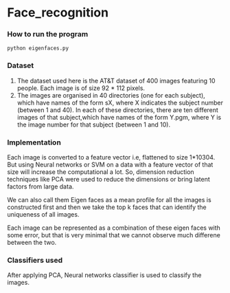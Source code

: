 # Face_recognition

### How to run the program

    python eigenfaces.py

### Dataset

1. The dataset used here is the AT&T dataset of 400 images featuring 10 people. Each image is of size 92 * 112 pixels. 
2. The images are organised in 40 directories (one for each subject), which have names of the form sX, where X indicates the 
subject number (between 1 and 40). In each of these directories, there are ten different images of that subject,which have names 
of the form Y.pgm, where Y is the image number for that subject (between 1 and 10).

### Implementation

Each image is converted to a feature vector i.e, flattened to size 1*10304. But using Neural networks or SVM on a data with
a feature vector of that size will increase the computational a lot. So, dimension reduction techniques like PCA were used to reduce
the dimensions or bring latent factors from large data. 

We can also call them Eigen faces as a mean profile for all the images is constructed first and then we take the top k faces that 
can identify the uniqueness of all images.

Each image can be represented as a combination of these eigen faces with some error, but that is very minimal that we cannot observe
much differene between the two.

### Classifiers used

After applying PCA, Neural networks classifier is used to classify the images.
